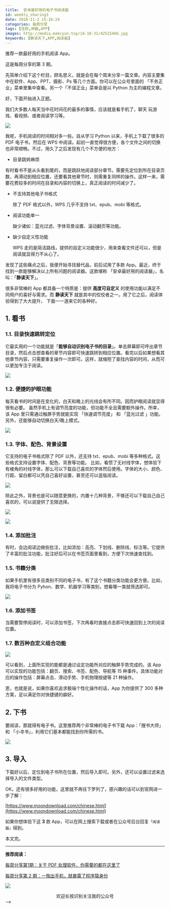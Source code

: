 ```yaml
---
title:  安卓最好用的电子书阅读器
id: weekly_sharing3
date: 2018-11-2 15:16:24
categories: 每周分享
tags: [佳软,神器,APP]
images: http://media.makcyun.top/18-10-31/42515466.jpg
keywords: [静读天下,APP,阅读器]
---
```


推荐一款最好用的手机阅读 App。

<!-- more -->  

这是每周分享的第 3 期。

先简单介绍下这个栏目，顾名思义，就是会在每个周末分享一篇文章。内容主要集中在软件、App、PPT、摄影、Ps 等几个方面。你可以在公众号里面的 「不务正业」菜单里集中查看。另一个「不误正业」菜单会是以 Python 为主的编程文章。

好，下面开始进入正题。

我们大多数人每天当中花时间花的最多的事情，应该就是看手机了，聊天    玩游戏、看视频、或者阅读学习等。

![](http://media.makcyun.top/18-11-2/75427908.jpg)

我呢，手机阅读的时间相对多一些。自从学习 Python 以来，手机上下载了很多的 PDF 电子书，然后在 WPS 中阅读。起初一直觉得很方便，各个文件之间的切换也非常顺畅。不过，用久了之后发现有几个不方便的地方：

- 目录跳转麻烦

 有时看书不是从头看到尾的，而是跳跃地阅读部分章节。需要先定位到所在目录页数，再滑动到相应位置，还要看其他章节时，则需重复同样的操作。这样一来，需要花费较多的时间在目录和内容的切换上，真正阅读的时间减少了。

- 不支持其他电子书格式

  除了 PDF 格式以外，WPS 几乎不支持 txt、epub、mobi 等格式。

- 阅读功能单一

  缺少诸如：蓝光过滤、字体背景设置、滚动翻页等功能。

- 缺少自定义性功能

  WPS 走的是简洁路线，提供的自定义功能很少，用来查看文件还可以，但是阅读就显得力不从心了。

发现了这些痛点之后，我便开始寻找替代品，前后试用了多款 App。最近，终于找到一款能够解决以上所有问题的阅读器。这款堪称 「安卓最好用的阅读器」，名叫：「**静读天下**」。

很多非常棒的 App 都具备一个特质是：提供 **高度可自定义** 的使用功能以满足不同用户的喜好与需求。而 **静读天下** 就是其中的佼佼者之一。用了它之后，阅读体验得到了大大提升，
下面一一道来它的各种好。

## 1. 看书
### 1.1. 目录快速跳转定位
它最实用的一个功能就是「**能够自动识别电子书的目录**」。单击屏幕即可呼出章节目录，然后点击想查看的章节内容即可快速跳转到相应位置。看完以后如果想看其他章节内容，只需要重复操作一次即可。这样，就缩短了查找内容的时间，从而可以更加专注于阅读。

![](http://media2.makcyun.top/%E9%9D%99%E8%AF%BB%E5%A4%A9%E4%B8%8B.gif)

### 1.2. 便捷的护眼功能
每天看书的时间是在变化的，白天和晚上的光线会有所不同。因而护眼阅读就显得很有必要。
虽然手机上有调节亮度的功能，但功能不全且需要额外操作。所幸，该 App 里只需通过触屏手势就能实现 「快速调节亮度」 和 「蓝光过滤 」功能。另外，还能够自动切换白天/晚上模式。

![](http://media.makcyun.top/18-11-2/26133427.jpg)

### 1.3. 字体、配色、背景设置
它支持的电子书格式除了 PDF 以外，还支持 txt、epub、mobi 等多种格式。这些格式支持设置字体、配色、背景等功能。
比如，看惯了无衬线字体，想体验下有棱角的衬线字体，那么可以下载自己喜欢的字体然后使用。字体的大小、颜色、行距、留白都可以凭自己喜好设置，甚至还可以竖版阅读。

![](http://media.makcyun.top/18-11-2/52757050.jpg)

除此之外，背景也是可以随意更换的，内置十几种背景，不够还可以下载自己自己喜欢的，可以说提供了无限选择。

![](http://media.makcyun.top/18-11-2/28095706.jpg)

![](http://media.makcyun.top/18-11-2/71065070.jpg)

### 1.4. 添加批注
有时，会边阅读边做些批注，比如添加：高亮、下划线、删除线、标注等。它提供了丰富的批注功能，批注好后可以在书签页面里看到，方便下次快速查找到。

### 1.5. 书籍分类
如果手机里有很多且类别不同的电子书，有了这个书籍分类功能会更方便。比如，我将电子书分为 Pyhon、数学、机器学习等类别，想看哪一类就筛选即可。

![](http://media.makcyun.top/18-11-2/11726230.jpg)

### 1.6. 添加书签
当需要暂停阅读时，可以添加书签，下次再看时直接点击即可快速回到上次的阅读位置。

### 1.7. 数百种自定义组合功能

![](http://media.makcyun.top/18-11-2/73620836.jpg)

可以看到，上面所实现的能都是通过设定功能所对应的触屏手势完成的。该 App 可以实现的功能包括：翻页、搜索、书签、配色、导航等 15 种事件。具体功能对应的操作包括：屏幕点击、滑动手势、手机物理按键等 21 种操作。


恩，也就是说，如果你喜欢追求极端个性化操作的话，App 为你提供了 300 多种方案，足以满足你对快捷键的癖好。

## 2. 下书
要阅读，那就得有电子书。这里推荐两个非常棒的电子书下载 App：「搜书大师」 和 「小寻书」，利用它们基本都能找到你所需的书。

![](http://media.makcyun.top/18-11-2/61777342.jpg)

## 3. 导入
下载好以后，定位到电子书所在位置，然后导入即可。另外，还可以设置过滤来选择导入的文件类型。

OK，还有很多好用的功能，这里就不再往下罗列了，感兴趣的话可以到官网进一步了解：

[https://www.moondownload.com/chinese.html](https://www.moondownload.com/chinese.html)

如果你想体验下这 **3** 款 App，可以在网上搜索下载或者在公众号后台回复`「阅读器」`得到。

本文完。

---

**推荐阅读：**

[每周分享第1期：关于 PDF 处理软件，你需要的都在这里了](https://www.makcyun.top/fuli01.html)

[每周分享第 2 期：一掏出手机，就暴露了程序猿身份](https://www.makcyun.top/weekly_sharing2.html)



![](http://media.makcyun.top/%E5%85%AC%E4%BC%97%E5%8F%B7%E5%85%B3%E6%B3%A8.jpg)

<center>欢迎长按识别关注我的公众号</center>
 -->
